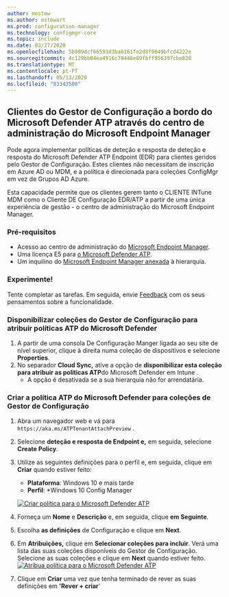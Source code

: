 ```yaml
---
author: mestew
ms.author: mstewart
ms.prod: configuration-manager
ms.technology: configmgr-core
ms.topic: include
ms.date: 03/27/2020
ms.openlocfilehash: 5b999dcf66593d3ba6161fe2d8f0649bfcd4222e
ms.sourcegitcommit: 4c129bb04ea4916c78446e89fbff956397cbe828
ms.translationtype: MT
ms.contentlocale: pt-PT
ms.lasthandoff: 05/13/2020
ms.locfileid: "83343500"
---
```

## <a name="onboard-configuration-manager-clients-to-microsoft-defender-atp-via-the-microsoft-endpoint-manager-admin-center"></a><a name="bkmk_atp"></a>Clientes do Gestor de Configuração a bordo do Microsoft Defender ATP através do centro de administração do Microsoft Endpoint Manager
<!--5691658-->
Pode agora implementar políticas de deteção e resposta de deteção e resposta do Microsoft Defender ATP Endpoint (EDR) para clientes geridos pelo Gestor de Configuração. Estes clientes não necessitam de inscrição em Azure AD ou MDM, e a política é direcionada para coleções ConfigMgr em vez de Grupos AD Azure.

Esta capacidade permite que os clientes gerem tanto o CLIENTE INTune MDM como o Cliente DE Configuração EDR/ATP a partir de uma única experiência de gestão - o centro de administração do Microsoft Endpoint Manager.

### <a name="prerequisites"></a>Pré-requisitos

- Acesso ao centro de administração do [Microsoft Endpoint Manager](https://endpoint.microsoft.com/).
- Uma licença E5 para [o Microsoft Defender ATP](https://docs.microsoft.com/windows/security/threat-protection/microsoft-defender-atp/minimum-requirements#licensing-requirements).
- Um inquilino do [Microsoft Endpoint Manager anexada](https://docs.microsoft.com/configmgr/core/get-started/2020/technical-preview-2002-2#bkmk_attach) à hierarquia.

### <a name="try-it-out"></a>Experimente!

Tente completar as tarefas. Em seguida, envie [Feedback](../../technical-preview-2003.md#bkmk_feedback) com os seus pensamentos sobre a funcionalidade.

### <a name="make-configuration-manager-collections-available-to-assign-microsoft-defender-atp-policies"></a>Disponibilizar coleções do Gestor de Configuração para atribuir políticas ATP do Microsoft Defender

1. A partir de uma consola De Configuração Manger ligada ao seu site de nível superior, clique à direita numa coleção de dispositivos e selecione **Properties**.
1. No separador **Cloud Sync,** ative a opção de **disponibilizar esta coleção para atribuir as políticas ATP**do Microsoft Defender em Intune .
   - A opção é desativada se a sua hierarquia não for arrendatária.

### <a name="create-microsoft-defender-atp-policy-for-configuration-manager-collections"></a>Criar a política ATP do Microsoft Defender para coleções de Gestor de Configuração

1. Abra um navegador web e vá para `https://aka.ms/ATPTenantAttachPreview` .
1. Selecione **deteção e resposta de Endpoint e,** em seguida, selecione **Create Policy**.
1. Utilize as seguintes definições para o perfil e, em seguida, clique em **Criar** quando estiver feito:
   - **Plataforma**: Windows 10 e mais tarde
   - **Perfil**: *Windows 10 Config Manager

   [![Criar política para o Microsoft Defender ATP](../../media/5691658-create-atp-policy.png)](../../media/5691658-create-atp-policy.png#lightbox)
1. Forneça um **Nome** e **Descrição** e, em seguida, clique **em Seguinte**.
1. Escolha **as definições** de Configuração e clique em **Next**.
1. Em **Atribuições,** clique em **Selecionar coleções para incluir**. Verá uma lista das suas coleções disponíveis do Gestor de Configuração. Selecione as suas coleções e clique em **Next** quando estiver feito.
   [![Atribua política para o Microsoft Defender ATP](../../media/5691658-assign-atp-policy.png)](../../media/5691658-assign-atp-policy.png#lightbox)
1. Clique em **Criar** uma vez que tenha terminado de rever as suas definições em **'Rever + criar**'